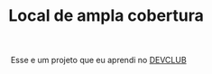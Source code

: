 <h1> Local de ampla cobertura</h1>
<br>
<br> 
<img src=""
<h2> Esse e um projeto que eu aprendi no <a href="https://rodolfomori.com.br/devclub">DEVCLUB</a> </h2>
